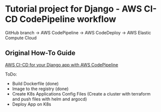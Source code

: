 # Tutorial project for Django - AWS CI-CD CodePipeline workflow

GitHub branch -> AWS CodePipeline -> AWS CodeDeploy -> AWS Elastic Compute Cloud

## Original How-To Guide
[AWS CI-CD for your Django app with AWS CodePipeline](https://medium.com/clairvoyantblog/aws-ci-cd-for-your-django-app-with-aws-codepipeline-aafec23f9e55)

ToDo:
- Build Dockerfile (done)
- Image to the registry (done)
- Create K8s Applications Config Files (Create a cluster with terraform and push files with helm and argocd)
- Deploy App on K8s